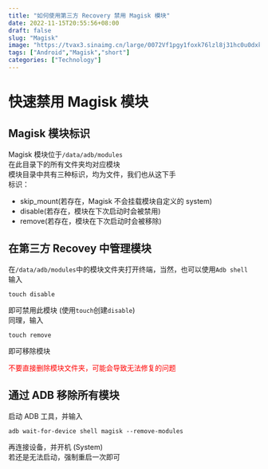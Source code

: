 ```yaml
---
title: "如何使用第三方 Recovery 禁用 Magisk 模块"
date: 2022-11-15T20:55:56+08:00
draft: false
slug: "Magisk"
image: "https://tvax3.sinaimg.cn/large/0072Vf1pgy1foxk76lzl8j31hc0u0dxk.jpg"
tags: ["Android","Magisk","short"]
categories: ["Technology"]
---
```

# 快速禁用 Magisk 模块
## Magisk 模块标识
Magisk 模块位于`/data/adb/modules`  
在此目录下的所有文件夹均对应模块   
模块目录中共有三种标识，均为文件，我们也从这下手  
标识：
- skip_mount(若存在，Magisk 不会挂载模块自定义的 system)
- disable(若存在，模块在下次启动时会被禁用)
- remove(若存在，模块在下次启动时会被移除)

## 在第三方 Recovey 中管理模块
在`/data/adb/modules`中的模块文件夹打开终端，当然，也可以使用`Adb shell`  
输入  
```
touch disable
```
即可禁用此模块 (使用`touch`创建`disable`)  
同理，输入
```
touch remove
```
即可移除模块  

<font color="red">不要直接删除模块文件夹，可能会导致无法修复的问题</font>

## 通过 ADB 移除所有模块
启动 ADB 工具，并输入
```
adb wait-for-device shell magisk --remove-modules
```
再连接设备，并开机 (System)  
若还是无法启动，强制重启一次即可  

<meting-js server="netease" type="song" id="1992552055">
